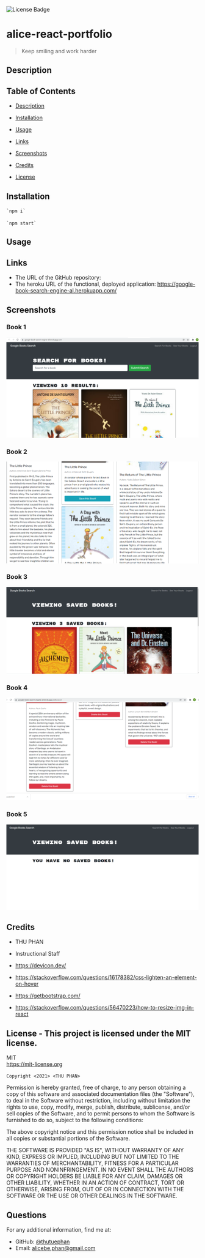 ![License Badge](https://img.shields.io/badge/license-MIT-green.svg)
# alice-react-portfolio

  
  > Keep smiling and work harder
  
  ## Description
    
  ## Table of Contents
  - [Description](#)
  - [Installation](#installation)
  - [Usage](#usage)
  - [Links](#links)
  - [Screenshots](#screenshots)
  - [Credits](#credits)
  
  - [License](#license)

  ## Installation
    `npm i` 
    
    `npm start`

  ## Usage
   
  ## Links
  * The URL of the GitHub repository:
  * The heroku URL of the functional, deployed application: https://google-book-search-engine-al.herokuapp.com/

  ## Screenshots
  ### Book 1
  ![book1](https://github.com/thutuephan/TheMERNMybfocvabh/blob/main/Assets/book1.png)
  ### Book 2
  ![book2](https://github.com/thutuephan/TheMERNMybfocvabh/blob/main/Assets/book2.png)
  ### Book 3
  ![book3](https://github.com/thutuephan/TheMERNMybfocvabh/blob/main/Assets/book3.png)
  ### Book 4
  ![book4](https://github.com/thutuephan/TheMERNMybfocvabh/blob/main/Assets/book4.png)
  ### Book 5
  ![book5](https://github.com/thutuephan/TheMERNMybfocvabh/blob/main/Assets/book5.png)

  

  ## Credits
  * THU PHAN  
  * Instructional Staff
  
  * https://devicon.dev/

  * https://stackoverflow.com/questions/16178382/css-lighten-an-element-on-hover

  * https://getbootstrap.com/

  * https://stackoverflow.com/questions/56470223/how-to-resize-img-in-react
  
  ## License - This project is licensed under the MIT license.
  MIT
  <br>
  https://mit-license.org
  
    Copyright <2021> <THU PHAN>

Permission is hereby granted, free of charge, to any person obtaining a copy of this software and associated documentation files (the "Software"), to deal in the Software without restriction, including without limitation the rights to use, copy, modify, merge, publish, distribute, sublicense, and/or sell copies of the Software, and to permit persons to whom the Software is furnished to do so, subject to the following conditions:

The above copyright notice and this permission notice shall be included in all copies or substantial portions of the Software.

THE SOFTWARE IS PROVIDED "AS IS", WITHOUT WARRANTY OF ANY KIND, EXPRESS OR IMPLIED, INCLUDING BUT NOT LIMITED TO THE WARRANTIES OF MERCHANTABILITY, FITNESS FOR A PARTICULAR PURPOSE AND NONINFRINGEMENT. IN NO EVENT SHALL THE AUTHORS OR COPYRIGHT HOLDERS BE LIABLE FOR ANY CLAIM, DAMAGES OR OTHER LIABILITY, WHETHER IN AN ACTION OF CONTRACT, TORT OR OTHERWISE, ARISING FROM, OUT OF OR IN CONNECTION WITH THE SOFTWARE OR THE USE OR OTHER DEALINGS IN THE SOFTWARE.

  
  
  ## Questions
  For any additional information, find me at:
  <br>
  * GitHub: [@thutuephan](https://github.com/thutuephan)
  * Email: [alicebe.phan@gmail.com](mailto:alicebe.phan@gmail.com)


  

  

  






